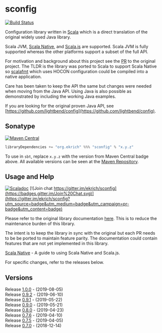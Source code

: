 # sconfig
[![Build Status](https://travis-ci.org/ekrich/sconfig.svg?branch=master)](https://travis-ci.org/ekrich/sconfig)

Configuration library written in [Scala](https://www.scala-lang.org/) which is a direct translation 
of the original widely used Java library.

Scala JVM, [Scala Native](https://scala-native.readthedocs.io/), and [Scala.js](https://www.scala-js.org/)
are supported. Scala JVM is fully supported whereas the other platforms support a subset of the full API.

For motivation and background about this project see the [PR](https://github.com/lightbend/config/pull/600) 
to the original project. The TLDR is the library was ported to Scala to support Scala Native so
[scalafmt](https://scalameta.org/scalafmt/) which uses HOCON configuration could be compiled into
a native application.

Care has been taken to keep the API the same but changes were needed when moving from the Java API.
Using Java is also possible as demonstrated by including the working Java examples.

If you are looking for the original proven Java API, see
[https://github.com/lightbend/config](https://github.com/lightbend/config).


## Sonatype
[![Maven Central](https://img.shields.io/maven-central/v/org.ekrich/sconfig_2.11.svg)](https://maven-badges.herokuapp.com/maven-central/org.ekrich/sconfig_2.11)

```scala
libraryDependencies += "org.ekrich" %%% "sconfig" % "x.y.z"
```

To use in `sbt`, replace `x.y.z` with the version from Maven Central badge above.
All available versions can be seen at the [Maven Repository](https://mvnrepository.com/artifact/org.ekrich/sconfig).

## Usage and Help
[![Scaladoc](https://www.javadoc.io/badge/org.ekrich/sconfig_2.11.svg?label=scaladoc)](https://www.javadoc.io/doc/org.ekrich/sconfig_2.11)
[![Join chat https://gitter.im/ekrich/sconfig](https://badges.gitter.im/Join%20Chat.svg)](https://gitter.im/ekrich/sconfig?utm_source=badge&utm_medium=badge&utm_campaign=pr-badge&utm_content=badge)

Please refer to the original library documentation [here](https://github.com/lightbend/config).
This is to reduce the maintenance burden of this library.

The intent is to keep the library in sync with the original but each PR needs to be be ported
to maintain feature parity. The documentation could contain features that are not yet implemented
in this library.

[Scala Native](docs/SCALA-NATIVE.md) - A guide to using Scala Native and Scala.js.

For specific changes, refer to the releases below.

## Versions

Release [1.0.0](https://github.com/ekrich/sconfig/releases/tag/v1.0.0) - (2019-08-05)<br/>
Release [0.9.2](https://github.com/ekrich/sconfig/releases/tag/v0.9.2) - (2019-06-10)<br/>
Release [0.9.1](https://github.com/ekrich/sconfig/releases/tag/v0.9.1) - (2019-05-22)<br/>
Release [0.9.0](https://github.com/ekrich/sconfig/releases/tag/v0.9.0) - (2019-05-21)<br/>
Release [0.8.0](https://github.com/ekrich/sconfig/releases/tag/v0.8.0) - (2019-04-23)<br/>
Release [0.7.6](https://github.com/ekrich/sconfig/releases/tag/v0.7.6) - (2019-04-10)<br/>
Release [0.7.5](https://github.com/ekrich/sconfig/releases/tag/v0.7.5) - (2019-04-05)<br/>
Release [0.7.0](https://github.com/ekrich/sconfig/releases/tag/v0.7.0) - (2018-12-14)
